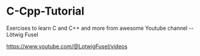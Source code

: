 # C-Cpp-Tutorial

Exercises to learn C and C++ and more
from awesome Youtube channel -- Lötwig Fusel

https://www.youtube.com/@LotwigFusel/videos
